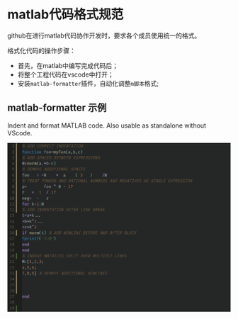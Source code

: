 

# matlab代码格式规范

github在进行matlab代码协作开发时，要求各个成员使用统一的格式。

格式化代码的操作步骤：

- 首先，在matlab中编写完成代码后；
- 将整个工程代码在vscode中打开；
- 安装`matlab-formatter`插件，自动化调整`m脚本`格式;



## matlab-formatter  示例

Indent and format MATLAB code. Also usable as standalone without VScode.

![IMAGE](./matlab%E4%BB%A3%E7%A0%81-%E6%A0%BC%E5%BC%8F%E5%8C%96%E8%A7%84%E8%8C%83%E8%AF%B4%E6%98%8E.assets/example-1711942610115-3.gif)